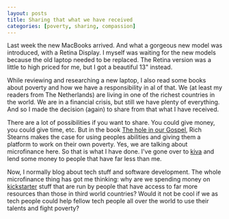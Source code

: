 ```yaml
---
layout: posts
title: Sharing that what we have received
categories: [poverty, sharing, compassion]
---
```

Last week the new MacBooks arrived. And what a gorgeous new model was introduced, with a Retina Display.
I myself was waiting for the new models because the old laptop needed to be replaced.
The Retina version was a little to high priced for me, but I got a beautiful 13" instead.

While reviewing and researching a new laptop, I also read some books about poverty and how
we have a responsibility in al of that. We (at least my readers from The Netherlands) are living
in one of the richest countries in the world. We are in a financial crisis, but still we have plenty of everything.
And so I made the decision (again) to share from that what I have received.

There are a lot of possibilities if you want to share. You could give money, you could give time, etc.
But in the book [The hole in our Gospel][1], Rich Stearns makes the case for using peoples abilities
and giving them a platform to work on their own poverty. Yes, we are talking about microfinance here.
So that is what I have done. I've gone over to [kiva][2] and lend some money to people that have far less than me.

Now, I normally blog about tech stuff and software development. The whole microfinance thing has got me thinking: why are we spending money on [kickstarter][3] stuff that are run by people that have access to far more resources than those in third world countries? Would it not be cool if we as tech people could help fellow tech people all over the world to use their talents and fight poverty?


[1]: http://www.theholeinourgospel.com/
[2]: http://www.kiva.org/
[3]: http://www.kickstarter.com/